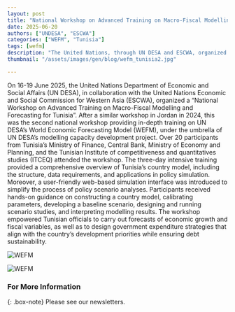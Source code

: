 ```yaml
---
layout: post
title: "National Workshop on Advanced Training on Macro-Fiscal Modelling and Forecasting for Tunisia"
date: 2025-06-20
authors: ["UNDESA", "ESCWA"]
categories: ["WEFM", "Tunisia"]
tags: [wefm]
description: "The United Nations, through UN DESA and ESCWA, organized a national workshop in Tunisia focused on advanced training in macro-fiscal modelling and forecasting."
thumbnail: "/assets/images/gen/blog/wefm_tunisia2.jpg"

---
```


On 16-19 June 2025, the United Nations Department of Economic and Social Affairs (UN DESA), in collaboration with the United Nations Economic and Social Commission for Western Asia (ESCWA), organized a “National Workshop on Advanced Training on Macro-Fiscal Modelling and Forecasting for Tunisia”. After a similar workshop in Jordan in 2024, this was the second national workshop providing in-depth training on UN DESA’s World Economic Forecasting Model (WEFM), under the umbrella of UN DESA’s modelling capacity development project. Over 20 participants from Tunisia’s Ministry of Finance, Central Bank, Ministry of Economy and Planning, and the Tunisian Institute of competitiveness and quantitatives studies (ITCEQ) attended the workshop. The three-day intensive training provided a comprehensive overview of Tunisia’s country model, including the structure, data requirements, and applications in policy simulation. Moreover, a user-friendly web-based simulation interface was introduced to simplify the process of policy scenario analyses. Participants received hands-on guidance on constructing a country model, calibrating parameters, developing a baseline scenario, designing and running scenario studies, and interpreting modelling results. The workshop empowered Tunisian officials to carry out forecasts of economic growth and fiscal variables, as well as to design government expenditure strategies that align with the country’s development priorities while ensuring debt sustainability.

![WEFM](https://desa-eapd.github.io/modelling-project/assets/images/gen/blog/wefm_tunisia1.jpg)

![WEFM](https://desa-eapd.github.io/modelling-project/assets/images/gen/blog/wefm_tunisia2.png) 
### For More Information

{: .box-note}
Please see our newsletters.
